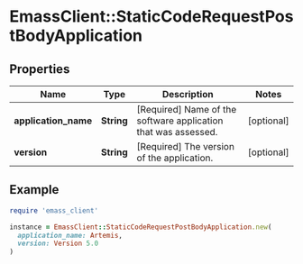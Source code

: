 # EmassClient::StaticCodeRequestPostBodyApplication

## Properties

| Name | Type | Description | Notes |
| ---- | ---- | ----------- | ----- |
| **application_name** | **String** | [Required] Name of the software application that was assessed. | [optional] |
| **version** | **String** | [Required] The version of the application. | [optional] |

## Example

```ruby
require 'emass_client'

instance = EmassClient::StaticCodeRequestPostBodyApplication.new(
  application_name: Artemis,
  version: Version 5.0
)
```

